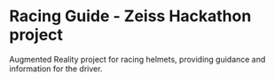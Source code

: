 # Racing Guide - Zeiss Hackathon project

Augmented Reality project for racing helmets, providing guidance and information for the driver.
